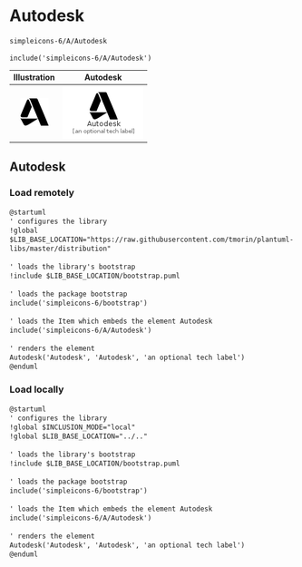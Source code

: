 # Autodesk


```text
simpleicons-6/A/Autodesk
```

```text
include('simpleicons-6/A/Autodesk')
```



| Illustration | Autodesk |
| :---: | :---: |
| ![illustration for Illustration](../../simpleicons-6/A/Autodesk.png) | ![illustration for Autodesk](../../simpleicons-6/A/Autodesk.Local.png) |




## Autodesk

### Load remotely
```plantuml
@startuml
' configures the library
!global $LIB_BASE_LOCATION="https://raw.githubusercontent.com/tmorin/plantuml-libs/master/distribution"

' loads the library's bootstrap
!include $LIB_BASE_LOCATION/bootstrap.puml

' loads the package bootstrap
include('simpleicons-6/bootstrap')

' loads the Item which embeds the element Autodesk
include('simpleicons-6/A/Autodesk')

' renders the element
Autodesk('Autodesk', 'Autodesk', 'an optional tech label')
@enduml
```

### Load locally
```plantuml
@startuml
' configures the library
!global $INCLUSION_MODE="local"
!global $LIB_BASE_LOCATION="../.."

' loads the library's bootstrap
!include $LIB_BASE_LOCATION/bootstrap.puml

' loads the package bootstrap
include('simpleicons-6/bootstrap')

' loads the Item which embeds the element Autodesk
include('simpleicons-6/A/Autodesk')

' renders the element
Autodesk('Autodesk', 'Autodesk', 'an optional tech label')
@enduml
```

